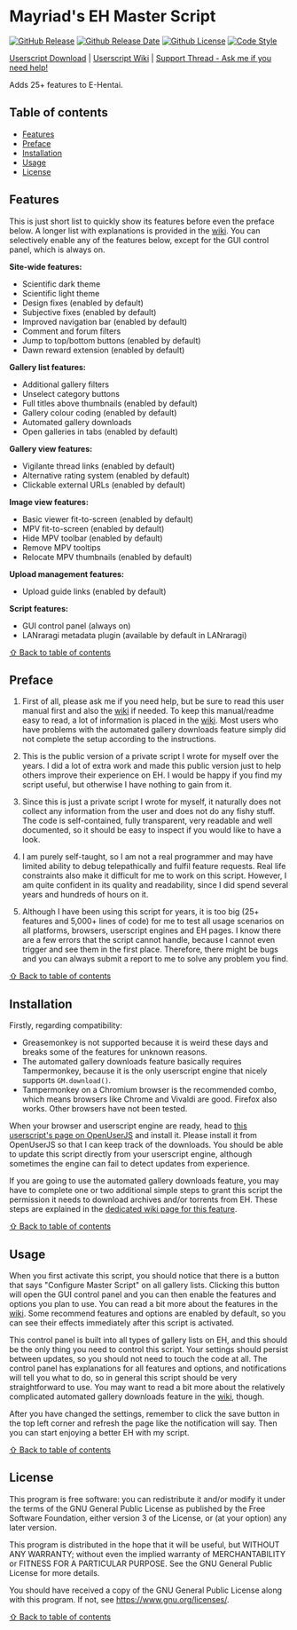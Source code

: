 # Mayriad's EH Master Script

[![GitHub Release](https://img.shields.io/github/release/Mayriad/Mayriads-EH-Master-Script)](https://github.com/Mayriad/Mayriads-EH-Master-Script/releases) [![Github Release Date](https://img.shields.io/github/release-date/Mayriad/Mayriads-EH-Master-Script)](https://github.com/Mayriad/Mayriads-EH-Master-Script/releases) [![Github License](https://img.shields.io/github/license/Mayriad/Mayriads-EH-Master-Script)](https://github.com/Mayriad/Mayriads-EH-Master-Script/blob/master/LICENSE) [![Code Style](https://img.shields.io/badge/code_style-standard-brightgreen)](https://standardjs.com/)

[Userscript Download](https://openuserjs.org/scripts/Mayriad/Mayriads_EH_Master_Script) | [Userscript Wiki](https://github.com/Mayriad/Mayriads-EH-Master-Script/wiki) | [Support Thread - Ask me if you need help!](https://forums.e-hentai.org/index.php?showtopic=233955)

Adds 25+ features to E-Hentai.

## Table of contents

- [Features](#features)
- [Preface](#preface)
- [Installation](#installation)
- [Usage](#usage)
- [License](#license)

## Features

This is just short list to quickly show its features before even the preface below. A longer list with explanations is provided in the [wiki](https://github.com/Mayriad/Mayriads-EH-Master-Script/wiki/Feature-descriptions). You can selectively enable any of the features below, except for the GUI control panel, which is always on.

**Site-wide features:**

- Scientific dark theme
- Scientific light theme
- Design fixes (enabled by default)
- Subjective fixes (enabled by default)
- Improved navigation bar (enabled by default)
- Comment and forum filters
- Jump to top/bottom buttons (enabled by default)
- Dawn reward extension (enabled by default)

**Gallery list features:**

- Additional gallery filters
- Unselect category buttons
- Full titles above thumbnails (enabled by default)
- Gallery colour coding (enabled by default)
- Automated gallery downloads
- Open galleries in tabs (enabled by default)

**Gallery view features:**

- Vigilante thread links (enabled by default)
- Alternative rating system (enabled by default)
- Clickable external URLs (enabled by default)

**Image view features:**

- Basic viewer fit-to-screen (enabled by default)
- MPV fit-to-screen (enabled by default)
- Hide MPV toolbar (enabled by default)
- Remove MPV tooltips
- Relocate MPV thumbnails (enabled by default)

**Upload management features:**

- Upload guide links (enabled by default)

**Script features:**

- GUI control panel (always on)
- LANraragi metadata plugin (available by default in LANraragi)

[⇧ Back to table of contents](#table-of-contents)

## Preface

1) First of all, please ask me if you need help, but be sure to read this user manual first and also the [wiki](https://github.com/Mayriad/Mayriads-EH-Master-Script/wiki) if needed. To keep this manual/readme easy to read, a lot of information is placed in the [wiki](https://github.com/Mayriad/Mayriads-EH-Master-Script/wiki). Most users who have problems with the automated gallery downloads feature simply did not complete the setup according to the instructions.

2) This is the public version of a private script I wrote for myself over the years. I did a lot of extra work and made this public version just to help others improve their experience on EH. I would be happy if you find my script useful, but otherwise I have nothing to gain from it.

3) Since this is just a private script I wrote for myself, it naturally does not collect any information from the user and does not do any fishy stuff. The code is self-contained, fully transparent, very readable and well documented, so it should be easy to inspect if you would like to have a look.

4) I am purely self-taught, so I am not a real programmer and may have limited ability to debug telepathically and fulfil feature requests. Real life constraints also make it difficult for me to work on this script. However, I am quite confident in its quality and readability, since I did spend several years and hundreds of hours on it.

5) Although I have been using this script for years, it is too big (25+ features and 5,000+ lines of code) for me to test all usage scenarios on all platforms, browsers, userscript engines and EH pages. I know there are a few errors that the script cannot handle, because I cannot even trigger and see them in the first place. Therefore, there might be bugs and you can always submit a report to me to solve any problem you find.

[⇧ Back to table of contents](#table-of-contents)

## Installation

Firstly, regarding compatibility:

- Greasemonkey is not supported because it is weird these days and breaks some of the features for unknown reasons.
- The automated gallery downloads feature basically requires Tampermonkey, because it is the only userscript engine that nicely supports `GM.download()`.
- Tampermonkey on a Chromium browser is the recommended combo, which means browsers like Chrome and Vivaldi are good. Firefox also works. Other browsers have not been tested.

When your browser and userscript engine are ready, head to [this userscript's page on OpenUserJS](https://openuserjs.org/scripts/Mayriad/Mayriads_EH_Master_Script) and install it. Please install it from OpenUserJS so that I can keep track of the downloads. You should be able to update this script directly from your userscript engine, although sometimes the engine can fail to detect updates from experience.

If you are going to use the automated gallery downloads feature, you may have to complete one or two additional simple steps to grant this script the permission it needs to download archives and/or torrents from EH. These steps are explained in the [dedicated wiki page for this feature](https://github.com/Mayriad/Mayriads-EH-Master-Script/wiki/Automated-gallery-downloads).

[⇧ Back to table of contents](#table-of-contents)

## Usage

When you first activate this script, you should notice that there is a button that says "Configure Master Script" on all gallery lists. Clicking this button will open the GUI control panel and you can then enable the features and options you plan to use. You can read a bit more about the features in the [wiki](https://github.com/Mayriad/Mayriads-EH-Master-Script/wiki/Feature-descriptions). Some recommend features and options are enabled by default, so you can see their effects immediately after this script is activated.

This control panel is built into all types of gallery lists on EH, and this should be the only thing you need to control this script. Your settings should persist between updates, so you should not need to touch the code at all. The control panel has explanations for all features and options, and notifications will tell you what to do, so in general this script should be very straightforward to use. You may want to read a bit more about the relatively complicated automated gallery downloads feature in the [wiki](https://github.com/Mayriad/Mayriads-EH-Master-Script/wiki/Automated-gallery-downloads), though.

After you have changed the settings, remember to click the save button in the top left corner and refresh the page like the notification will say. Then you can start enjoying a better EH with my script.

[⇧ Back to table of contents](#table-of-contents)

## License

This program is free software: you can redistribute it and/or modify it under the terms of the GNU General Public License as published by the Free Software Foundation, either version 3 of the License, or (at your option) any later version.

This program is distributed in the hope that it will be useful, but WITHOUT ANY WARRANTY; without even the implied warranty of MERCHANTABILITY or FITNESS FOR A PARTICULAR PURPOSE. See the GNU General Public License for more details.

You should have received a copy of the GNU General Public License along with this program. If not, see <https://www.gnu.org/licenses/>.

[⇧ Back to table of contents](#table-of-contents)
